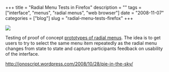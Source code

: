 +++
title = "Radial Menu Tests in Firefox"
description = ""
tags = ["interface", "menus", "radial menus", "web browser"]
date = "2008-11-07"
categories = ["blog"]
slug = "radial-menu-tests-firefox"
+++



  <div class="notebook-screenshot"><a href="http://jonoscript.wordpress.com/2008/10/28/pie-in-the-sky/"><img src="/media/bluga/wt4914c8b4b2c39.jpg"/></a></div><p>Testing of proof of concept <a href="http://jonoscript.wordpress.com/2008/10/28/pie-in-the-sky/">prototypes of radial menus</a>. The idea is to get users to try to select the same menu item repeatedly as the radial menu changes from state to state and capture participants feedback on usability of the interface.</p>
    
  <a href="http://jonoscript.wordpress.com/2008/10/28/pie-in-the-sky/">http://jonoscript.wordpress.com/2008/10/28/pie-in-the-sky/</a>
